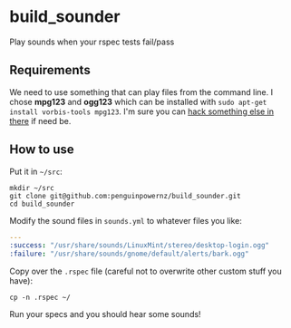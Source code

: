 build_sounder
=============

Play sounds when your rspec tests fail/pass

## Requirements

We need to use something that can play files from the command line.  I chose **mpg123** and **ogg123** which can be installed with `sudo apt-get install vorbis-tools mpg123`.  I'm sure you can [hack something else in there](https://github.com/penguinpowernz/build_sounder/blob/master/build_sounder.rb#L22) if need be.


## How to use

Put it in `~/src`:

```
mkdir ~/src
git clone git@github.com:penguinpowernz/build_sounder.git
cd build_sounder
```

Modify the sound files in `sounds.yml` to whatever files you like:

```yaml
---
:success: "/usr/share/sounds/LinuxMint/stereo/desktop-login.ogg"
:failure: "/usr/share/sounds/gnome/default/alerts/bark.ogg"
```

Copy over the `.rspec` file (careful not to overwrite other custom stuff you have):

```
cp -n .rspec ~/
```

Run your specs and you should hear some sounds!
